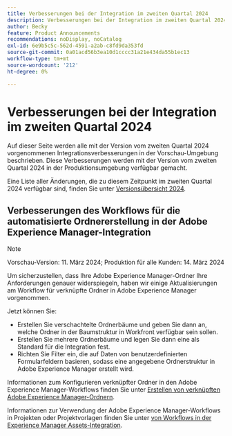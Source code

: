 ```yaml
---
title: Verbesserungen bei der Integration im zweiten Quartal 2024
description: Verbesserungen bei der Integration im zweiten Quartal 2024
author: Becky
feature: Product Announcements
recommendations: noDisplay, noCatalog
exl-id: 6e9b5c5c-562d-4591-a2ab-c8fd9da353fd
source-git-commit: 0a01acd56b3ea10d1cccc31a21e434da55b1ec13
workflow-type: tm+mt
source-wordcount: '212'
ht-degree: 0%

---
```


# Verbesserungen bei der Integration im zweiten Quartal 2024

Auf dieser Seite werden alle mit der Version vom zweiten Quartal 2024 vorgenommenen Integrationsverbesserungen in der Vorschau-Umgebung beschrieben. Diese Verbesserungen werden mit der Version vom zweiten Quartal 2024 in der Produktionsumgebung verfügbar gemacht.

Eine Liste aller Änderungen, die zu diesem Zeitpunkt im zweiten Quartal 2024 verfügbar sind, finden Sie unter [Versionsübersicht 2024](/help/quicksilver/product-announcements/product-releases/24-q2-release-activity/24-q2-release-overview.md).

## Verbesserungen des Workflows für die automatisierte Ordnererstellung in der Adobe Experience Manager-Integration

>[!NOTE]
>
>Vorschau-Version: 11. März 2024; Produktion für alle Kunden: 14. März 2024

Um sicherzustellen, dass Ihre Adobe Experience Manager-Ordner Ihre Anforderungen genauer widerspiegeln, haben wir einige Aktualisierungen am Workflow für verknüpfte Ordner in Adobe Experience Manager vorgenommen.

Jetzt können Sie:

* Erstellen Sie verschachtelte Ordnerbäume und geben Sie dann an, welche Ordner in der Baumstruktur in Workfront verfügbar sein sollen.
* Erstellen Sie mehrere Ordnerbäume und legen Sie dann eine als Standard für die Integration fest.
* Richten Sie Filter ein, die auf Daten von benutzerdefinierten Formularfeldern basieren, sodass eine angegebene Ordnerstruktur in Adobe Experience Manager erstellt wird.

Informationen zum Konfigurieren verknüpfter Ordner in den Adobe Experience Manager-Workflows finden Sie unter [Erstellen von verknüpften Adobe Experience Manager-Ordnern](/help/quicksilver/administration-and-setup/configure-integrations/configure-aacs-integration.md#create-adobe-experience-manager-linked-folders).

Informationen zur Verwendung der Adobe Experience Manager-Workflows in Projekten oder Projektvorlagen finden Sie unter [ von Workflows in der Experience Manager Assets-Integration](/help/quicksilver/documents/adobe-workfront-for-experience-manager-assets-essentials/use-aem-workflows.md).
